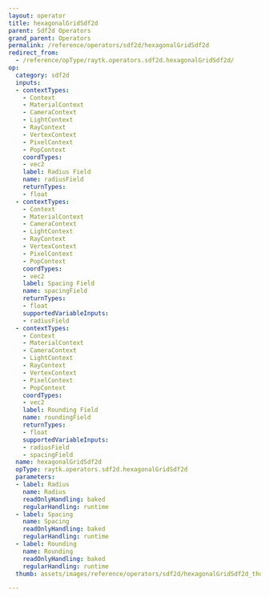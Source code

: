 ```yaml
---
layout: operator
title: hexagonalGridSdf2d
parent: Sdf2d Operators
grand_parent: Operators
permalink: /reference/operators/sdf2d/hexagonalGridSdf2d
redirect_from:
  - /reference/opType/raytk.operators.sdf2d.hexagonalGridSdf2d/
op:
  category: sdf2d
  inputs:
  - contextTypes:
    - Context
    - MaterialContext
    - CameraContext
    - LightContext
    - RayContext
    - VertexContext
    - PixelContext
    - PopContext
    coordTypes:
    - vec2
    label: Radius Field
    name: radiusField
    returnTypes:
    - float
  - contextTypes:
    - Context
    - MaterialContext
    - CameraContext
    - LightContext
    - RayContext
    - VertexContext
    - PixelContext
    - PopContext
    coordTypes:
    - vec2
    label: Spacing Field
    name: spacingField
    returnTypes:
    - float
    supportedVariableInputs:
    - radiusField
  - contextTypes:
    - Context
    - MaterialContext
    - CameraContext
    - LightContext
    - RayContext
    - VertexContext
    - PixelContext
    - PopContext
    coordTypes:
    - vec2
    label: Rounding Field
    name: roundingField
    returnTypes:
    - float
    supportedVariableInputs:
    - radiusField
    - spacingField
  name: hexagonalGridSdf2d
  opType: raytk.operators.sdf2d.hexagonalGridSdf2d
  parameters:
  - label: Radius
    name: Radius
    readOnlyHandling: baked
    regularHandling: runtime
  - label: Spacing
    name: Spacing
    readOnlyHandling: baked
    regularHandling: runtime
  - label: Rounding
    name: Rounding
    readOnlyHandling: baked
    regularHandling: runtime
  thumb: assets/images/reference/operators/sdf2d/hexagonalGridSdf2d_thumb.png

---
```

